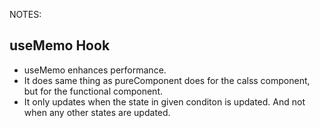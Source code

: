 NOTES:

## useMemo Hook
* useMemo enhances performance.
* It does same thing as pureComponent does for the calss component, but for the functional component.
* It only updates when the state in given conditon is updated. And not when any other states are updated.
